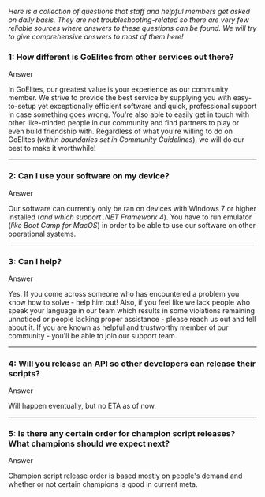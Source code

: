 *Here is a collection of questions that staff and helpful members get asked on daily basis. They are not troubleshooting-related so there are very few reliable sources where answers to these questions can be found. We will try to give comprehensive answers to most of them here!*

### 1: How different is GoElites from other services out there?

<div class="admonition tip">
<p class="first admonition-title">Answer</p>
<p class="last">
In GoElites, our greatest value is your experience as our community member. We strive to provide the best service by supplying you with easy-to-setup yet exceptionally efficient software and quick, professional support in case something goes wrong. You're also able to easily get in touch with other like-minded people in our community and find partners to play or even build friendship with. Regardless of what you're willing to do on GoElites (<i>within boundaries set in Community Guidelines</i>), we will do our best to make it worthwhile!
</p>
</div>

---

### 2: Can I use your software on my device?

<div class="admonition tip">
<p class="first admonition-title">Answer</p>
<p class="last">
Our software can currently only be ran on devices with Windows 7 or higher installed (<i>and which support .NET Framework 4</i>). You have to run emulator (<i>like Boot Camp for MacOS</i>) in order to be able to use our software on other operational systems.
</p>
</div>

---

### 3: Can I help?

<div class="admonition tip">
<p class="first admonition-title">Answer</p>
<p class="last">
Yes. If you come across someone who has encountered a problem you know how to solve - help him out! Also, if you feel like we lack people who speak your language in our team which results in some violations remaining unnoticed or people lacking proper assistance - please reach us out and tell about it. If you are known as helpful and trustworthy member of our community - you'll be able to join our support team.
</p>
</div>

---

### 4: Will you release an API so other developers can release their scripts?

<div class="admonition tip">
<p class="first admonition-title">Answer</p>
<p class="last">
Will happen eventually, but no ETA as of now.
</p>
</div>

---

### 5: Is there any certain order for champion script releases? What champions should we expect next?

<div class="admonition tip">
<p class="first admonition-title">Answer</p>
<p class="last">
Champion script release order is based mostly on people's demand and whether or not certain champions is good in current meta.
</p>
</div>




